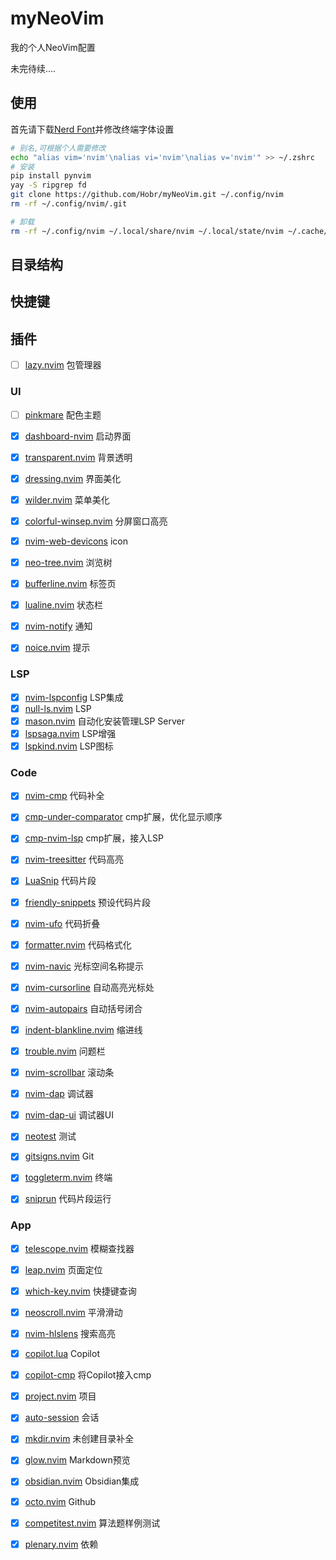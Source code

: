 # myNeoVim

我的个人NeoVim配置

未完待续....

## 使用

首先请下载[Nerd Font](https://www.nerdfonts.com/font-downloads)并修改终端字体设置

```bash
# 别名,可根据个人需要修改
echo "alias vim='nvim'\nalias vi='nvim'\nalias v='nvim'" >> ~/.zshrc
# 安装
pip install pynvim
yay -S ripgrep fd
git clone https://github.com/Hobr/myNeoVim.git ~/.config/nvim
rm -rf ~/.config/nvim/.git

# 卸载
rm -rf ~/.config/nvim ~/.local/share/nvim ~/.local/state/nvim ~/.cache/nvim
```

## 目录结构

## 快捷键

## 插件

- [ ] [lazy.nvim](https://github.com/folke/lazy.nvim) 包管理器

### UI

- [ ] [pinkmare](https://github.com/Matsuuu/pinkmare) 配色主题
- [x] [dashboard-nvim](https://github.com/nvimdev/dashboard-nvim) 启动界面
- [x] [transparent.nvim](https://github.com/xiyaowong/transparent.nvim) 背景透明
- [x] [dressing.nvim](https://github.com/stevearc/dressing.nvim) 界面美化
- [x] [wilder.nvim](https://github.com/gelguy/wilder.nvim) 菜单美化
- [x] [colorful-winsep.nvim](https://github.com/nvim-zh/colorful-winsep.nvim) 分屏窗口高亮
- [x] [nvim-web-devicons](https://github.com/nvim-tree/nvim-web-devicons) icon

- [x] [neo-tree.nvim](https://github.com/nvim-neo-tree/neo-tree.nvim) 浏览树
- [x] [bufferline.nvim](https://github.com/akinsho/bufferline.nvim) 标签页
- [x] [lualine.nvim](https://github.com/nvim-lualine/lualine.nvim) 状态栏

- [x] [nvim-notify](https://github.com/rcarriga/nvim-notify) 通知
- [x] [noice.nvim](https://github.com/folke/noice.nvim) 提示

### LSP

- [x] [nvim-lspconfig](https://github.com/neovim/nvim-lspconfig) LSP集成
- [x] [null-ls.nvim](https://github.com/jose-elias-alvarez/null-ls.nvim) LSP
- [x] [mason.nvim](https://github.com/williamboman/mason.nvim) 自动化安装管理LSP Server
- [x] [lspsaga.nvim](https://github.com/nvimdev/lspsaga.nvim) LSP增强
- [x] [lspkind.nvim](https://github.com/onsails/lspkind.nvim) LSP图标

### Code

- [x] [nvim-cmp](https://github.com/hrsh7th/nvim-cmp) 代码补全
- [x] [cmp-under-comparator](https://github.com/lukas-reineke/cmp-under-comparator) cmp扩展，优化显示顺序
- [x] [cmp-nvim-lsp](https://github.com/hrsh7th/cmp-nvim-lsp) cmp扩展，接入LSP
- [x] [nvim-treesitter](https://github.com/nvim-treesitter/nvim-treesitter) 代码高亮
- [x] [LuaSnip](https://github.com/L3MON4D3/LuaSnip) 代码片段
- [x] [friendly-snippets](https://github.com/rafamadriz/friendly-snippets) 预设代码片段
- [x] [nvim-ufo](https://github.com/kevinhwang91/nvim-ufo) 代码折叠
- [x] [formatter.nvim](https://github.com/mhartington/formatter.nvim) 代码格式化

- [x] [nvim-navic](https://github.com/SmiteshP/nvim-navic) 光标空间名称提示
- [x] [nvim-cursorline](https://github.com/yamatsum/nvim-cursorline) 自动高亮光标处
- [x] [nvim-autopairs](https://github.com/windwp/nvim-autopairs) 自动括号闭合
- [x] [indent-blankline.nvim](https://github.com/lukas-reineke/indent-blankline.nvim) 缩进线
- [x] [trouble.nvim](https://github.com/folke/trouble.nvim) 问题栏
- [x] [nvim-scrollbar](https://github.com/petertriho/nvim-scrollbar) 滚动条

- [x] [nvim-dap](https://github.com/mfussenegger/nvim-dap) 调试器
- [x] [nvim-dap-ui](https://github.com/rcarriga/nvim-dap-ui) 调试器UI
- [x] [neotest](https://github.com/nvim-neotest/neotest) 测试
- [x] [gitsigns.nvim](https://github.com/lewis6991/gitsigns.nvim) Git
- [x] [toggleterm.nvim](https://github.com/akinsho/toggleterm.nvim) 终端
- [x] [sniprun](https://github.com/michaelb/sniprun) 代码片段运行

### App

- [x] [telescope.nvim](https://github.com/nvim-telescope/telescope.nvim) 模糊查找器
- [x] [leap.nvim](https://github.com/ggandor/leap.nvim) 页面定位
- [x] [which-key.nvim](https://github.com/folke/which-key.nvim) 快捷键查询
- [x] [neoscroll.nvim](https://github.com/karb94/neoscroll.nvim) 平滑滑动
- [x] [nvim-hlslens](https://github.com/kevinhwang91/nvim-hlslens) 搜索高亮

- [x] [copilot.lua](https://github.com/zbirenbaum/copilot.lua) Copilot
- [x] [copilot-cmp](https://github.com/zbirenbaum/copilot-cmp) 将Copilot接入cmp
- [x] [project.nvim](https://github.com/ahmedkhalf/project.nvim) 项目
- [x] [auto-session](https://github.com/rmagatti/auto-session) 会话
- [x] [mkdir.nvim](https://github.com/jghauser/mkdir.nvim) 未创建目录补全

- [x] [glow.nvim](https://github.com/ellisonleao/glow.nvim) Markdown预览
- [x] [obsidian.nvim](https://github.com/epwalsh/obsidian.nvim) Obsidian集成
- [x] [octo.nvim](https://github.com/pwntester/octo.nvim) Github
- [x] [competitest.nvim](https://github.com/xeluxee/competitest.nvim) 算法题样例测试
- [x] [plenary.nvim](https://github.com/nvim-lua/plenary.nvim) 依赖
